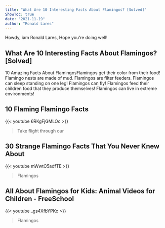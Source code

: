 ```yaml
---
title: "What Are 10 Interesting Facts About Flamingos? [Solved]"
ShowToc: true 
date: "2021-11-19"
author: "Ronald Lares" 
---
```


Howdy, iam Ronald Lares, Hope you're doing well!
## What Are 10 Interesting Facts About Flamingos? [Solved]
10 Amazing Facts About FlamingosFlamingos get their color from their food! 
 Flamingo nests are made of mud. 
 Flamingos are filter feeders. 
 Flamingos can sleep standing on one leg! 
 Flamingos can fly! 
 Flamingos feed their children food that they produce themselves! 
 Flamingos can live in extreme environments!

## 10 Flaming Flamingo Facts
{{< youtube 6RKgFjGMLOc >}}
>Take flight through our 

## 30 Strange Flamingo Facts That You Never Knew About
{{< youtube mWwtO5adfTE >}}
>Flamingos

## All About Flamingos for Kids: Animal Videos for Children - FreeSchool
{{< youtube _gs4XfbYPKc >}}
>Flamingos

